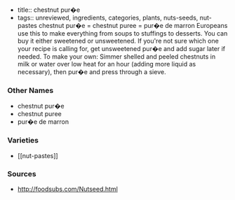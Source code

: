 - title:: chestnut pur�e
- tags:: unreviewed, ingredients, categories, plants, nuts-seeds, nut-pastes
chestnut pur�e = chestnut puree = pur�e de marron Europeans use this to make everything from soups to stuffings to desserts. You can buy it either sweetened or unsweetened. If you're not sure which one your recipe is calling for, get unsweetened pur�e and add sugar later if needed. To make your own: Simmer shelled and peeled chestnuts in milk or water over low heat for an hour (adding more liquid as necessary), then pur�e and press through a sieve.

### Other Names

* chestnut pur�e
* chestnut puree
* pur�e de marron

### Varieties

* [[nut-pastes]]

### Sources
* http://foodsubs.com/Nutseed.html
